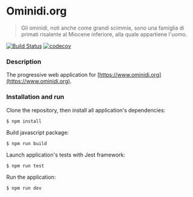 # Ominidi.org
> Gli ominidi, noti anche come grandi scimmie, sono una famiglia di primati risalente al Miocene inferiore, alla quale appartiene l'uomo.

[![Build Status](https://travis-ci.org/ominidi/ominidi-web.svg?branch=master)](https://travis-ci.org/ominidi/ominidi-web) [![codecov](https://codecov.io/gh/ominidi/ominidi-web/branch/master/graph/badge.svg)](https://codecov.io/gh/ominidi/ominidi-web)

### Description

The progressive web application for [https://www.ominidi.org](https://www.ominidi.org).  

### Installation and run

Clone the repository, then install all application's dependencies:

    $ npm install
    
Build javascript package:

    $ npm run build

Launch application's tests with Jest framework:

	$ npm run test

Run the application:

	$ npm run dev 
	
